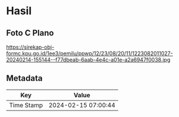 # Hasil

## Foto C Plano

https://sirekap-obj-formc.kpu.go.id/1ee3/pemilu/ppwp/12/23/08/20/11/1223082011027-20240214-155144--f77dbeab-6aab-4e4c-a01e-a2a6947f0038.jpg


## Metadata

| Key        | Value               |
| ---------- | ------------------- |
| Time Stamp | 2024-02-15 07:00:44 |



